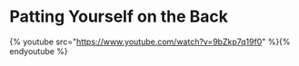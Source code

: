 # Patting Yourself on the Back

{% youtube src="https://www.youtube.com/watch?v=9bZkp7q19f0" %}{% endyoutube %}



